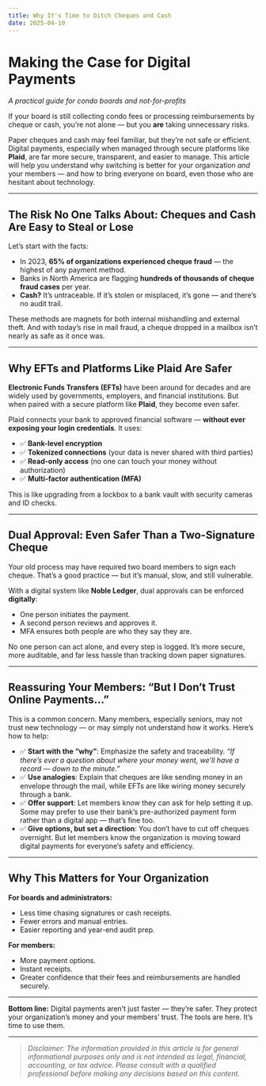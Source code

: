 ```yaml
---
title: Why It's Time to Ditch Cheques and Cash
date: 2025-04-10    
---
```


# Making the Case for Digital Payments

*A practical guide for condo boards and not-for-profits*

If your board is still collecting condo fees or processing reimbursements by cheque or cash, you’re not alone — but you **are** taking unnecessary risks.

Paper cheques and cash may feel familiar, but they’re not safe or efficient. Digital payments, especially when managed through secure platforms like **Plaid**, are far more secure, transparent, and easier to manage. This article will help you understand why switching is better for your organization *and* your members — and how to bring everyone on board, even those who are hesitant about technology.

---

## The Risk No One Talks About: Cheques and Cash Are Easy to Steal or Lose

Let’s start with the facts:

- In 2023, **65% of organizations experienced cheque fraud** — the highest of any payment method.
- Banks in North America are flagging **hundreds of thousands of cheque fraud cases** per year.
- **Cash?** It’s untraceable. If it’s stolen or misplaced, it’s gone — and there’s no audit trail.

These methods are magnets for both internal mishandling and external theft. And with today’s rise in mail fraud, a cheque dropped in a mailbox isn’t nearly as safe as it once was.

---

## Why EFTs and Platforms Like Plaid Are Safer

**Electronic Funds Transfers (EFTs)** have been around for decades and are widely used by governments, employers, and financial institutions. But when paired with a secure platform like **Plaid**, they become even safer.

Plaid connects your bank to approved financial software — **without ever exposing your login credentials**. It uses:

- ✅ **Bank-level encryption**
- ✅ **Tokenized connections** (your data is never shared with third parties)
- ✅ **Read-only access** (no one can touch your money without authorization)
- ✅ **Multi-factor authentication (MFA)**

This is like upgrading from a lockbox to a bank vault with security cameras and ID checks.

---

## Dual Approval: Even Safer Than a Two-Signature Cheque

Your old process may have required two board members to sign each cheque. That’s a good practice — but it’s manual, slow, and still vulnerable.

With a digital system like **Noble Ledger**, dual approvals can be enforced **digitally**:

- One person initiates the payment.  
- A second person reviews and approves it.  
- MFA ensures both people are who they say they are.

No one person can act alone, and every step is logged. It’s more secure, more auditable, and far less hassle than tracking down paper signatures.

---

## Reassuring Your Members: “But I Don’t Trust Online Payments…”

This is a common concern. Many members, especially seniors, may not trust new technology — or may simply not understand how it works. Here’s how to help:

- ✅ **Start with the “why”**: Emphasize the safety and traceability. *“If there’s ever a question about where your money went, we’ll have a record — down to the minute.”*
- ✅ **Use analogies**: Explain that cheques are like sending money in an envelope through the mail, while EFTs are like wiring money securely through a bank.
- ✅ **Offer support**: Let members know they can ask for help setting it up. Some may prefer to use their bank’s pre-authorized payment form rather than a digital app — that’s fine too.
- ✅ **Give options, but set a direction**: You don’t have to cut off cheques overnight. But let members know the organization is moving toward digital payments for everyone’s safety and efficiency.

---

## Why This Matters for Your Organization

**For boards and administrators:**
- Less time chasing signatures or cash receipts.  
- Fewer errors and manual entries.  
- Easier reporting and year-end audit prep.  

**For members:**
- More payment options.  
- Instant receipts.  
- Greater confidence that their fees and reimbursements are handled securely.

---

**Bottom line:** Digital payments aren’t just faster — they’re safer. They protect your organization’s money and your members’ trust. The tools are here. It’s time to use them.

---

> *Disclaimer: The information provided in this article is for general informational purposes only and is not intended as legal, financial, accounting, or tax advice. Please consult with a qualified professional before making any decisions based on this content.*
